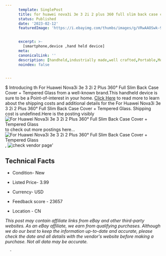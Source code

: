 ```yaml
---
      template: SinglePost
      title: for huawei nova3i 3e 3 2i 2 plus 360 full slim back case cover tempered glass
      status: Published
      date: '2023-02-12'
      featuredImage: 'https://i.ebayimg.com/thumbs/images/g/VRwAAOSwk-9brd8m/s-l225.jpg'
       

      excerpt: >-
        [smartphone,device ,hand held device]
      meta:
      canonicalLink: ''
      description: [handheld,industrially made,well crafted,Portable,Mobile,Compact,Convenient,Lightweight,Maneuverable,Man-portable,Miniature,Carriable,Hand-held,Light,Holdable,Transportable,Mobile device,Pocket-sized,On-the-go,Wireless,Cordless,Compact size,Convenient size, smartphone,device ,hand held device]
      noindex: false
      

---
```

$
      Introducing th For Huawei Nova3i 3e 3 2i 2 Plus 360° Full Slim Back Case Cover + Tempered Glass from a well-known brand.This handheld device  is sure to be a Point-of-interest in your home. [Click Here](https://www.ebay.com/itm/113277852192?hash=item1a5fe2da20%3Ag%3AVRwAAOSwk-9brd8m&mkevt=1&mkcid=1&mkrid=711-53200-19255-0&campid=%253CePNCampaignId%253E&customid=%253CreferenceId%253E&toolid=10049) to read more to learn about the shipping costs and additional details for the For Huawei Nova3i 3e 3 2i 2 Plus 360° Full Slim Back Case Cover + Tempered Glass. Shipping cost is undefined.Here is the posting visibly ![For Huawei Nova3i 3e 3 2i 2 Plus 360° Full Slim Back Case Cover + Tempered Glass](https://i.ebayimg.com/thumbs/images/g/VRwAAOSwk-9brd8m/s-l225.jpg) to check out more postings here... ![For Huawei Nova3i 3e 3 2i 2 Plus 360° Full Slim Back Case Cover + Tempered Glass](https://i.ebayimg.com/images/g/VRwAAOSwk-9brd8m/s-l960.jpg), ![check vendor page](https://origin-galleryplus.ebayimg.com/ws/web/113277852192_2_0_1/225x225.jpg,https://origin-galleryplus.ebayimg.com/ws/web/113277852192_3_0_1/225x225.jpg,https://origin-galleryplus.ebayimg.com/ws/web/113277852192_4_0_1/225x225.jpg,https://origin-galleryplus.ebayimg.com/ws/web/113277852192_5_0_1/225x225.jpg,https://origin-galleryplus.ebayimg.com/ws/web/113277852192_6_0_1/225x225.jpg,https://origin-galleryplus.ebayimg.com/ws/web/113277852192_7_0_1/225x225.jpg,https://origin-galleryplus.ebayimg.com/ws/web/113277852192_8_0_1/225x225.jpg,https://origin-galleryplus.ebayimg.com/ws/web/113277852192_9_0_1/225x225.jpg,https://origin-galleryplus.ebayimg.com/ws/web/113277852192_10_0_1/225x225.jpg,https://origin-galleryplus.ebayimg.com/ws/web/113277852192_11_0_1/225x225.jpg)'

      

 ## Technical Facts 



     
      

 - Condition- New 


      

 - Listed Price- 3.99 


      

 - Currency- USD 


      

 - Feedback score - 23657 


      

 - Location - CN 


      
      

 *_This post may contain affiliate links from eBay and other third-party websites. As an eBay affiliate, we earn from qualifying purchases. Although we do our best to keep the information up-to-date and accurate, please check the date and all details with the vendor's website before making a purchase. Not all data may be accurate._*




      -
